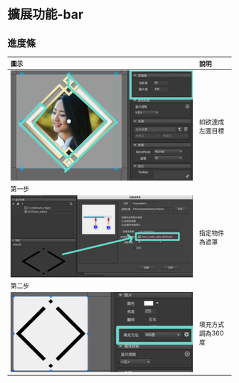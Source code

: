 # 擴展功能-bar

## 進度條

| 圖示 | 說明 |
| :--- | :--- |
| ![](.gitbook/assets/example.png) | 如欲達成左圖目標                                                            |
| 第一步 |  |
| ![](.gitbook/assets/jin-du-tiao-01.png) | 指定物件為遮罩 |
| 第二步 |  |
| ![](.gitbook/assets/jin-du-tiao-02.png) | 填充方式調為360度 |

